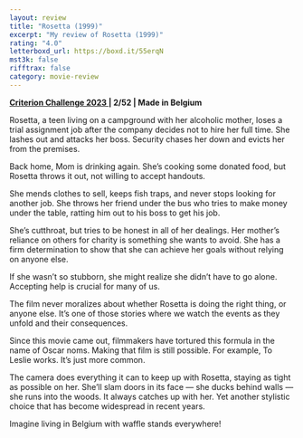 ```yaml
---
layout: review
title: "Rosetta (1999)"
excerpt: "My review of Rosetta (1999)"
rating: "4.0"
letterboxd_url: https://boxd.it/55erqN
mst3k: false
rifftrax: false
category: movie-review
---
```


<b><a href="https://boxd.it/pXW6q/detail" title="Criterion Challenge 2023 ">Criterion Challenge 2023 </a>| 2/52 | Made in Belgium</b>

Rosetta, a teen living on a campground with her alcoholic mother, loses a trial assignment job after the company decides not to hire her full time. She lashes out and attacks her boss. Security chases her down and evicts her from the premises.

Back home, Mom is drinking again. She’s cooking some donated food, but Rosetta throws it out, not willing to accept handouts.

She mends clothes to sell, keeps fish traps, and never stops looking for another job. She throws her friend under the bus who tries to make money under the table, ratting him out to his boss to get his job.

She’s cutthroat, but tries to be honest in all of her dealings. Her mother’s reliance on others for charity is something she wants to avoid. She has a firm determination to show that she can achieve her goals without relying on anyone else.

If she wasn’t so stubborn, she might realize she didn’t have to go alone. Accepting help is crucial for many of us.

The film never moralizes about whether Rosetta is doing the right thing, or anyone else. It’s one of those stories where we watch the events as they unfold and their consequences.

Since this movie came out, filmmakers have tortured this formula in the name of Oscar noms. Making that film is still possible. For example, To Leslie works. It’s just more common.

The camera does everything it can to keep up with Rosetta, staying as tight as possible on her. She’ll slam doors in its face — she ducks behind walls — she runs into the woods. It always catches up with her. Yet another stylistic choice that has become widespread in recent years.

Imagine living in Belgium with waffle stands everywhere!
